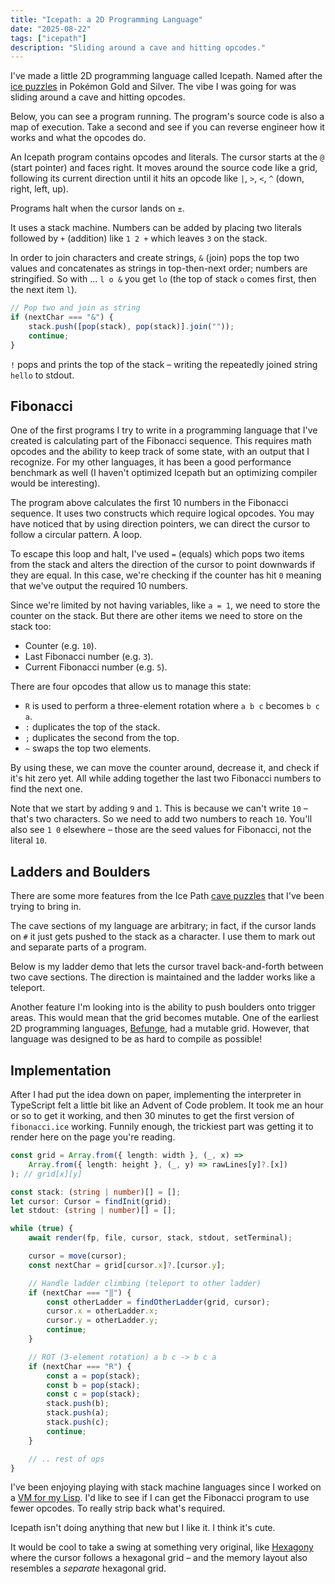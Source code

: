 ```yaml
---
title: "Icepath: a 2D Programming Language"
date: "2025-08-22"
tags: ["icepath"]
description: "Sliding around a cave and hitting opcodes."
---
```


I've made a little 2D programming language called Icepath. Named after the [ice puzzles](https://bulbapedia.bulbagarden.net/wiki/Ice_Path) in Pokémon Gold and Silver. The vibe I was going for was sliding around a cave and hitting opcodes.

Below, you can see a program running. The program's source code is also a map of execution. Take a second and see if you can reverse engineer how it works and what the opcodes do.

<div className="icepath" id="helloWorld"></div>

An Icepath program contains opcodes and literals. The cursor starts at the `@` (start pointer) and faces right. It moves around the source code like a grid, following its current direction until it hits an opcode like `|`, `>`, `<`, `^` (down, right, left, up).

Programs halt when the cursor lands on `±`.

It uses a stack machine. Numbers can be added by placing two literals followed by `+` (addition) like `1 2 +` which leaves `3` on the stack.

In order to join characters and create strings, `&` (join) pops the top two values and concatenates as strings in top-then-next order; numbers are stringified. So with ... `l o &` you get `lo` (the top of stack `o` comes first, then the next item `l`).

```ts
// Pop two and join as string
if (nextChar === "&") {
    stack.push([pop(stack), pop(stack)].join(""));
    continue;
}
```

`!` pops and prints the top of the stack – writing the repeatedly joined string `hello` to stdout.

## Fibonacci

One of the first programs I try to write in a programming language that I've created is calculating part of the Fibonacci sequence. This requires math opcodes and the ability to keep track of some state, with an output that I recognize. For my other languages, it has been a good performance benchmark as well (I haven't optimized Icepath but an optimizing compiler would be interesting).

<div className="icepath" id="fibonacci"></div>

The program above calculates the first 10 numbers in the Fibonacci sequence. It uses two constructs which require logical opcodes. You may have noticed that by using direction pointers, we can direct the cursor to follow a circular pattern. A loop.

To escape this loop and halt, I've used `=` (equals) which pops two items from the stack and alters the direction of the cursor to point downwards if they are equal. In this case, we're checking if the counter has hit `0` meaning that we've output the required 10 numbers.

Since we're limited by not having variables, like `a = 1`, we need to store the counter on the stack. But there are other items we need to store on the stack too:

- Counter (e.g. `10`).
- Last Fibonacci number (e.g. `3`).
- Current Fibonacci number (e.g. `5`).

There are four opcodes that allow us to manage this state:

- `R` is used to perform a three-element rotation where `a b c` becomes `b c a`.
- `:` duplicates the top of the stack.
- `;` duplicates the second from the top.
- `~` swaps the top two elements.

By using these, we can move the counter around, decrease it, and check if it's hit zero yet. All while adding together the last two Fibonacci numbers to find the next one.

Note that we start by adding `9` and `1`. This is because we can't write `10` – that's two characters. So we need to add two numbers to reach `10`. You'll also see `1 0` elsewhere – those are the seed values for Fibonacci, not the literal `10`.

## Ladders and Boulders

There are some more features from the Ice Path [cave puzzles](https://bulbapedia.bulbagarden.net/wiki/Ice_Path) that I've been trying to bring in.

The cave sections of my language are arbitrary; in fact, if the cursor lands on `#` it just gets pushed to the stack as a character. I use them to mark out and separate parts of a program.

Below is my ladder demo that lets the cursor travel back-and-forth between two cave sections. The direction is maintained and the ladder works like a teleport.

<div className="icepath" id="ladder"></div>

Another feature I'm looking into is the ability to push boulders onto trigger areas. This would mean that the grid becomes mutable. One of the earliest 2D programming languages, [Befunge](https://en.wikipedia.org/wiki/Befunge), had a mutable grid. However, that language was designed to be as hard to compile as possible!

## Implementation

After I had put the idea down on paper, implementing the interpreter in TypeScript felt a little bit like an Advent of Code problem. It took me an hour or so to get it working, and then 30 minutes to get the first version of `fibonacci.ice` working. Funnily enough, the trickiest part was getting it to render here on the page you're reading.

```ts
const grid = Array.from({ length: width }, (_, x) =>
    Array.from({ length: height }, (_, y) => rawLines[y]?.[x])
); // grid[x][y]

const stack: (string | number)[] = [];
let cursor: Cursor = findInit(grid);
let stdout: (string | number)[] = [];

while (true) {
    await render(fp, file, cursor, stack, stdout, setTerminal);

    cursor = move(cursor);
    const nextChar = grid[cursor.x]?.[cursor.y];

    // Handle ladder climbing (teleport to other ladder)
    if (nextChar === "‖") {
        const otherLadder = findOtherLadder(grid, cursor);
        cursor.x = otherLadder.x;
        cursor.y = otherLadder.y;
        continue;
    }

    // ROT (3-element rotation) a b c -> b c a
    if (nextChar === "R") {
        const a = pop(stack);
        const b = pop(stack);
        const c = pop(stack);
        stack.push(b);
        stack.push(a);
        stack.push(c);
        continue;
    }

    // .. rest of ops
}
```

I've been enjoying playing with stack machine languages since I worked on a [VM for my Lisp](https://healeycodes.com/compiling-lisp-to-bytecode-and-running-it). I'd like to see if I can get the Fibonacci program to use fewer opcodes. To really strip back what's required.

Icepath isn't doing anything that new but I like it. I think it's cute.

It would be cool to take a swing at something very original, like [Hexagony](https://esolangs.org/wiki/Hexagony) where the cursor follows a hexagonal grid – and the memory layout also resembles a _separate_ hexagonal grid.
